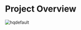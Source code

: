 # Project Overview

![hqdefault](https://github.com/user-attachments/assets/431e7a71-dbd4-4295-84bd-5ff56569f7ff)
